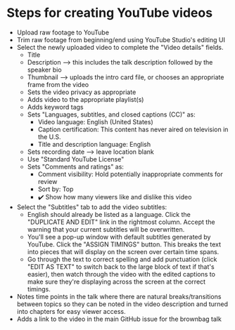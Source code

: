 # Steps for creating YouTube videos

- Upload raw footage to YouTube
- Trim raw footage from beginning/end using YouTube Studio's editing UI
- Select the newly uploaded video to complete the "Video details" fields.
  - Title
  - Description --> this includes the talk description followed by the speaker bio
  - Thumbnail --> uploads the intro card file, or chooses an appropriate frame from the video
  - Sets the video privacy as appropriate
  - Adds video to the appropriate playlist(s)
  - Adds keyword tags
  - Sets "Languages, subtitles, and closed captions (CC)" as:
    - Video language: English (United States)
    - Caption certification: This content has never aired on television in the U.S.
    - Title and description language: English
  - Sets recording date --> leave location blank
  - Use "Standard YouTube License"
  - Sets "Comments and ratings" as:
    - Comment visibility: Hold potentially inappropriate comments for review
    - Sort by: Top
    - :heavy_check_mark: Show how many viewers like and dislike this video
- Select the "Subtitles" tab to add the video subtitles:
  - English should already be listed as a language. Click the "DUPLICATE AND EDIT" link in the rightmost column. Accept the warning that your current subtitles will be overwritten.
  - You'll see a pop-up window with default subtitles generated by YouTube. Click the "ASSIGN TIMINGS" button. This breaks the text into pieces that will display on the screen over certain time spans.
  - Go through the text to correct spelling and add punctuation (click "EDIT AS TEXT" to switch back to the large block of text if that's easier), then watch through the video with the edited captions to make sure they're displaying across the screen at the correct timings.
- Notes time points in the talk where there are natural breaks/transitions between topics so they can be noted in the video description and turned into chapters for easy viewer access.
- Adds a link to the video in the main GitHub issue for the brownbag talk

